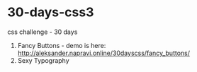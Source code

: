 # 30-days-css3
css challenge - 30 days

1. Fancy Buttons - demo is here: http://aleksander.napravi.online/30dayscss/fancy_buttons/
2. Sexy Typography

